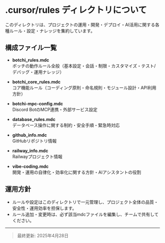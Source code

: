 # .cursor/rules ディレクトリについて

このディレクトリは、プロジェクトの運用・開発・デプロイ・AI活用に関する各種ルール・設定・ナレッジを集約しています。

## 構成ファイル一覧

- **botchi_rules.mdc**  
  ボッチの動作ルール全般（基本設定・会話・制限・カスタマイズ・テスト/デバッグ・運用ナレッジ）

- **botchi_core_rules.mdc**  
  コア機能ルール（コーディング原則・命名規則・モジュール設計・API利用方針）

- **botchi-mpc-config.mdc**  
  Discord BotのMCP連携・外部サービス設定

- **database_rules.mdc**  
  データベース操作に関する制約・安全手順・緊急時対応

- **github_info.mdc**  
  GitHubリポジトリ情報

- **railway_info.mdc**  
  Railwayプロジェクト情報

- **vibe-coding.mdc**  
  開発・運用の自律化・効率化に関する方針・AIアシスタントの役割

## 運用方針

- ルールや設定はこのディレクトリで一元管理し、プロジェクト全体の品質・安全性・運用効率を担保します。
- ルール追加・変更時は、必ず該当mdcファイルを編集し、チームで共有してください。

---

> 最終更新: 2025年4月28日 